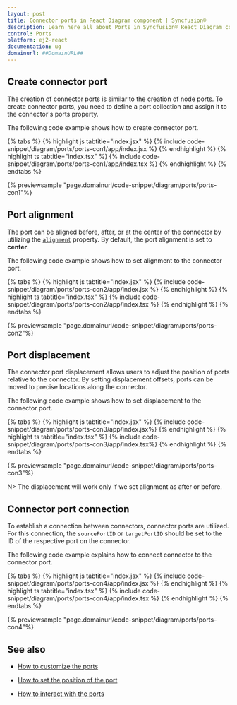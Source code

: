 ```yaml
---
layout: post
title: Connector ports in React Diagram component | Syncfusion®
description: Learn here all about Ports in Syncfusion® React Diagram component of Syncfusion Essential® JS 2 and more.
control: Ports 
platform: ej2-react
documentation: ug
domainurl: ##DomainURL##
---
```


## Create connector port

The creation of connector ports is similar to the creation of node ports. To create connector ports, you need to define a port collection and assign it to the connector's ports property. 

The following code example shows how to create connector port.

{% tabs %}
{% highlight js tabtitle="index.jsx" %}
{% include code-snippet/diagram/ports/ports-con1/app/index.jsx %}
{% endhighlight %}
{% highlight ts tabtitle="index.tsx" %}
{% include code-snippet/diagram/ports/ports-con1/app/index.tsx %}
{% endhighlight %}
{% endtabs %}

{% previewsample "page.domainurl/code-snippet/diagram/ports/ports-con1"%}


## Port alignment

The port can be aligned before, after, or at the center of the connector by utilizing the [`alignment`](https://ej2.syncfusion.com/react/documentation/api/diagram/portAlignment/) property. By default, the port alignment is set to **center**.

The following code example shows how to set alignment to the connector port.

{% tabs %}
{% highlight js tabtitle="index.jsx" %}
{% include code-snippet/diagram/ports/ports-con2/app/index.jsx %}
{% endhighlight %}
{% highlight ts tabtitle="index.tsx" %}
{% include code-snippet/diagram/ports/ports-con2/app/index.tsx %}
{% endhighlight %}
{% endtabs %}

{% previewsample "page.domainurl/code-snippet/diagram/ports/ports-con2"%}



## Port displacement

The connector port displacement allows users to adjust the position of ports relative to the connector. By setting displacement offsets, ports can be moved to precise locations along the connector.

The following code example shows how to set displacement to the connector port.

{% tabs %}
{% highlight js tabtitle="index.jsx" %}
{% include code-snippet/diagram/ports/ports-con3/app/index.jsx%}
{% endhighlight %}
{% highlight ts tabtitle="index.tsx" %}
{% include code-snippet/diagram/ports/ports-con3/app/index.tsx%}
{% endhighlight %}
{% endtabs %}

{% previewsample "page.domainurl/code-snippet/diagram/ports/ports-con3"%}


N> The displacement will work only if we set alignment as after or before.

## Connector port connection

To establish a connection between connectors, connector ports are utilized. For this connection, the `sourcePortID` or `targetPortID` should be set to the ID of the respective port on the connector.

The following code example explains how to connect connector to the connector port.


{% tabs %}
{% highlight js tabtitle="index.jsx" %}
{% include code-snippet/diagram/ports/ports-con4/app/index.jsx %}
{% endhighlight %}
{% highlight ts tabtitle="index.tsx" %}
{% include code-snippet/diagram/ports/ports-con4/app/index.tsx %}
{% endhighlight %}
{% endtabs %}

{% previewsample "page.domainurl/code-snippet/diagram/ports/ports-con4"%}

## See also

* [How to customize the ports](./ports-appearance)

* [How to set the position of the port](./ports-positioning)

* [How to interact with the ports](./ports-interaction)